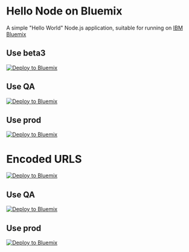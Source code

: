 Hello Node on Bluemix
==================

A simple "Hello World" Node.js application, suitable for running on [IBM Bluemix](https://bluemix.net)

Use beta3
---------

[![Deploy to Bluemix](http://beta3.hub.jazz.net/deploy/button.png)](https://beta3.hub.jazz.net/deploy?repository=https://github.com/jarthorn/bluemix-sample-node-app)

Use QA
---------

[![Deploy to Bluemix](http://qa.hub.jazz.net/deploy/button.png)](https://qa.hub.jazz.net/deploy?repository=https://github.com/jarthorn/bluemix-sample-node-app)

Use prod
-------------------

[![Deploy to Bluemix](https://bluemix.net/deploy/button.png )](https://bluemix.net/deploy?repository=https://github.com/jarthorn/bluemix-sample-node-app)



Encoded URLS
============

[![Deploy to Bluemix](http://beta3.hub.jazz.net/deploy/button.png)](https://beta3.hub.jazz.net/deploy?repository=https%3A%2F%2Fgithub.com%2Fjarthorn%2Fbluemix-sample-node-app.git)

Use QA
---------

[![Deploy to Bluemix](http://qa.hub.jazz.net/deploy/button.png)](https://qa.hub.jazz.net/deploy?repository=https%3A%2F%2Fgithub.com%2Fjarthorn%2Fbluemix-sample-node-app.git)

Use prod
-------------------

[![Deploy to Bluemix](https://bluemix.net/deploy/button.png )](https://bluemix.net/deploy?repository=https%3A%2F%2Fgithub.com%2Fjarthorn%2Fbluemix-sample-node-app.git)
